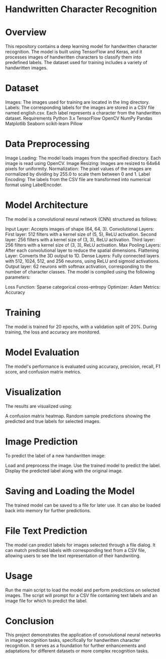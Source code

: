 # Handwritten Character Recognition
# Overview
This repository contains a deep learning model for handwritten character recognition. The model is built using TensorFlow and Keras, and it processes images of handwritten characters to classify them into predefined labels. The dataset used for training includes a variety of handwritten images.

# Dataset
Images: The images used for training are located in the Img directory.
Labels: The corresponding labels for the images are stored in a CSV file named english.csv. Each label represents a character from the handwritten dataset.
Requirements
Python 3.x
TensorFlow
OpenCV
NumPy
Pandas
Matplotlib
Seaborn
scikit-learn
Pillow

# Data Preprocessing
Image Loading: The model loads images from the specified directory. Each image is read using OpenCV.
Image Resizing: Images are resized to 64x64 pixels for uniformity.
Normalization: The pixel values of the images are normalized by dividing by 255.0 to scale them between 0 and 1.
Label Encoding: The labels from the CSV file are transformed into numerical format using LabelEncoder.

# Model Architecture
The model is a convolutional neural network (CNN) structured as follows:

Input Layer: Accepts images of shape (64, 64, 3).
Convolutional Layers:
First layer: 512 filters with a kernel size of (5, 5), ReLU activation.
Second layer: 256 filters with a kernel size of (3, 3), ReLU activation.
Third layer: 256 filters with a kernel size of (3, 3), ReLU activation.
Max Pooling Layers: After each convolutional layer to reduce the spatial dimensions.
Flattening Layer: Converts the 3D output to 1D.
Dense Layers:
Fully connected layers with 512, 1024, 512, and 256 neurons, using ReLU and sigmoid activations.
Output layer: 62 neurons with softmax activation, corresponding to the number of character classes.
The model is compiled using the following parameters:

Loss Function: Sparse categorical cross-entropy
Optimizer: Adam
Metrics: Accuracy
# Training
The model is trained for 20 epochs, with a validation split of 20%. During training, the loss and accuracy are monitored.

# Model Evaluation
The model's performance is evaluated using accuracy, precision, recall, F1 score, and confusion matrix metrics.

# Visualization
The results are visualized using:

A confusion matrix heatmap.
Random sample predictions showing the predicted and true labels for selected images.
# Image Prediction
To predict the label of a new handwritten image:

Load and preprocess the image.
Use the trained model to predict the label.
Display the predicted label along with the original image.
# Saving and Loading the Model
The trained model can be saved to a file for later use. It can also be loaded back into memory for further predictions.

# File Text Prediction
The model can predict labels for images selected through a file dialog. It can match predicted labels with corresponding text from a CSV file, allowing users to see the text representation of their handwriting.

# Usage
Run the main script to load the model and perform predictions on selected images. The script will prompt for a CSV file containing text labels and an image file for which to predict the label.

# Conclusion
This project demonstrates the application of convolutional neural networks in image recognition tasks, specifically for handwritten character recognition. It serves as a foundation for further enhancements and adaptations for different datasets or more complex recognition tasks.
